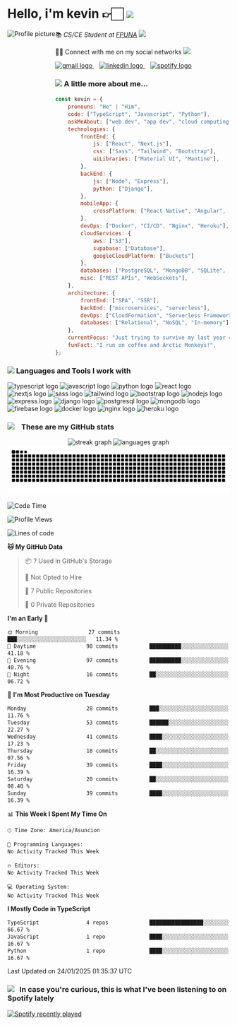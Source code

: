 <h1>Hello, i'm kevin 👉🏻 <img src="https://i.imgur.com/8FPFLWB.gif" height="100"></h1>
<div>
    <img height="150" src="https://i.imgur.com/vIHPlnH.jpeg" alt="Profile picture" align="left" />
    <div>
        <p>📚 <em>CS/CE Student at <a href="https://www.pol.una.py/">FPUNA</a> <img src="https://i.imgur.com/Q6VLyDp.gif" width="65"></em></p>
            <p>👋🏻 Connect with me on my social networks <img src="https://i.imgur.com/CkTxoTX.gif" width="65"></p>
            <p>
                <a href="mailto:gsmkev@gmail.com">
                <img src="https://img.shields.io/static/v1?message=Gmail&logo=gmail&label=&color=D14836&logoColor=white&labelColor=&style=for-the-badge" height="35" alt="gmail logo" />
                </a>
                &nbsp;&nbsp;
                <a href="https://www.linkedin.com/in/gsmkev">
                <img src="https://img.shields.io/static/v1?message=LinkedIn&logo=linkedin&label=&color=0077B5&logoColor=white&labelColor=&style=for-the-badge" height="35" alt="linkedin logo" />
                </a>
                &nbsp;&nbsp;
                <a href="https://open.spotify.com/user/rlostnjw38yzkrvwq8t3qchym?si=d1673a41fe454606">
                <img src="https://img.shields.io/static/v1?message=Spotify&logo=spotify&label=&color=1DB954&logoColor=white&labelColor=&style=for-the-badge" height="35" alt="spotify logo" />
                </a>
            </p>
    </div>
</div>


### <img src="https://media.giphy.com/media/VgCDAzcKvsR6OM0uWg/giphy.gif" width="50"> A little more about me...  



```javascript
const kevin = {
    pronouns: "He" | "Him",
    code: ["TypeScript", "Javascript", "Python"],
    askMeAbout: ["web dev", "app dev", "cloud computing", "UI/UX", "tech trends"],
    technologies: {
        frontEnd: {
            js: ["React", "Next.js"],
            css: ["Sass", "Tailwind", "Bootstrap"],
            uiLibraries: ["Material UI", "Mantine"],
        },
        backEnd: {
            js: ["Node", "Express"],
            python: ["Django"],
        },
        mobileApp: {
            crossPlatform: ["React Native", "Angular", "Ionic"],
        },
        devOps: ["Docker", "CI/CD", "Nginx", "Heroku"],
        cloudServices: {
            aws: ["S3"],
            supabase: ["Database"],
            googleCloudPlatform: ["Buckets"]
        },
        databases: ["PostgreSQL", "MongoDB", "SQLite", "Firebase Realtime DB"],
        misc: ["REST APIs", "WebSockets"],
    },
    architecture: {
        frontEnd: ["SPA", "SSR"],
        backEnd: ["microservices", "serverless"],
        devOps: ["CloudFormation", "Serverless Framework"],
        databases: ["Relational", "NoSQL", "In-memory"],
    },
    currentFocus: "Just trying to survive my last year of college",
    funFact: "I run on coffee and Arctic Monkeys!",
};
```

### <img src="https://i.imgur.com/BX84e1Z.gif" width="40">  Languages and Tools I work with 

<div>
    <!-- Programming Languages -->
    <img src="https://cdn.jsdelivr.net/gh/devicons/devicon/icons/typescript/typescript-original.svg" height="30" alt="typescript logo"  />
    <img src="https://cdn.jsdelivr.net/gh/devicons/devicon/icons/javascript/javascript-original.svg" height="30" alt="javascript logo"  />
    <img src="https://cdn.jsdelivr.net/gh/devicons/devicon/icons/python/python-original.svg" height="30" alt="python logo"  />
    <!-- Frontend -->
    <img src="https://cdn.jsdelivr.net/gh/devicons/devicon/icons/react/react-original.svg" height="30" alt="react logo"  />
    <img src="https://cdn.jsdelivr.net/gh/devicons/devicon/icons/nextjs/nextjs-original.svg" height="30" alt="nextjs logo"  />
    <img src="https://cdn.jsdelivr.net/gh/devicons/devicon/icons/sass/sass-original.svg" height="30" alt="sass logo"  />
    <img src="https://cdn.jsdelivr.net/gh/devicons/devicon/icons/tailwindcss/tailwindcss-original.svg" height="30" alt="tailwind logo"  />
    <img src="https://cdn.jsdelivr.net/gh/devicons/devicon/icons/bootstrap/bootstrap-original.svg" height="30" alt="bootstrap logo"  />
    <!-- Backend -->
    <img src="https://cdn.jsdelivr.net/gh/devicons/devicon/icons/nodejs/nodejs-original.svg" height="30" alt="nodejs logo"  />
    <img src="https://cdn.jsdelivr.net/gh/devicons/devicon/icons/express/express-original.svg" height="30" alt="express logo"  />
    <img src="https://cdn.jsdelivr.net/gh/devicons/devicon/icons/django/django-plain.svg" height="30" alt="django logo"  />
    <!-- Databases -->
    <img src="https://cdn.jsdelivr.net/gh/devicons/devicon/icons/postgresql/postgresql-original.svg" height="30" alt="postgresql logo"  />
    <img src="https://cdn.jsdelivr.net/gh/devicons/devicon/icons/mongodb/mongodb-original.svg" height="30" alt="mongodb logo"  />
    <img src="https://cdn.jsdelivr.net/gh/devicons/devicon/icons/firebase/firebase-plain.svg" height="30" alt="firebase logo"  />
    <!-- DevOps -->
    <img src="https://cdn.jsdelivr.net/gh/devicons/devicon/icons/docker/docker-original.svg" height="30" alt="docker logo"  />
    <img src="https://cdn.jsdelivr.net/gh/devicons/devicon/icons/nginx/nginx-original.svg" height="30" alt="nginx logo"  />
    <img src="https://cdn.jsdelivr.net/gh/devicons/devicon/icons/heroku/heroku-original.svg" height="30" alt="heroku logo"  />
</div>


### <img src="https://i.imgur.com/0VNhedE.gif" width="50"> &nbsp;&nbsp; These are my GitHub stats 

<p align="center">
    <img src="https://streak-stats.demolab.com?user=gsmkev&locale=en&mode=daily&theme=rose_pine&hide_border=true&border_radius=5" height="150" alt="streak graph" />
    <img src="https://github-readme-stats.vercel.app/api/top-langs?username=gsmkev&locale=en&hide_title=false&layout=compact&card_width=320&langs_count=5&theme=rose_pine&hide_border=true" height="150" alt="languages graph" />
    <img src="https://raw.githubusercontent.com/gsmkev/gsmkev/output/snake.svg" alt="Snake animation" />
</p>

<!--START_SECTION:waka-->
![Code Time](http://img.shields.io/badge/Code%20Time-104%20hrs%2059%20mins-blue)

![Profile Views](http://img.shields.io/badge/Profile%20Views-0-blue)

![Lines of code](https://img.shields.io/badge/From%20Hello%20World%20I%27ve%20Written-84.8%20thousand%20lines%20of%20code-blue)

**🐱 My GitHub Data** 

> 📦 ? Used in GitHub's Storage 
 > 
> 🚫 Not Opted to Hire
 > 
> 📜 7 Public Repositories 
 > 
> 🔑 0 Private Repositories 
 > 
**I'm an Early 🐤** 

```text
🌞 Morning                27 commits          ███░░░░░░░░░░░░░░░░░░░░░░   11.34 % 
🌆 Daytime                98 commits          ██████████░░░░░░░░░░░░░░░   41.18 % 
🌃 Evening                97 commits          ██████████░░░░░░░░░░░░░░░   40.76 % 
🌙 Night                  16 commits          ██░░░░░░░░░░░░░░░░░░░░░░░   06.72 % 
```
📅 **I'm Most Productive on Tuesday** 

```text
Monday                   28 commits          ███░░░░░░░░░░░░░░░░░░░░░░   11.76 % 
Tuesday                  53 commits          ██████░░░░░░░░░░░░░░░░░░░   22.27 % 
Wednesday                41 commits          ████░░░░░░░░░░░░░░░░░░░░░   17.23 % 
Thursday                 18 commits          ██░░░░░░░░░░░░░░░░░░░░░░░   07.56 % 
Friday                   39 commits          ████░░░░░░░░░░░░░░░░░░░░░   16.39 % 
Saturday                 20 commits          ██░░░░░░░░░░░░░░░░░░░░░░░   08.40 % 
Sunday                   39 commits          ████░░░░░░░░░░░░░░░░░░░░░   16.39 % 
```


📊 **This Week I Spent My Time On** 

```text
🕑︎ Time Zone: America/Asuncion

💬 Programming Languages: 
No Activity Tracked This Week

🔥 Editors: 
No Activity Tracked This Week

💻 Operating System: 
No Activity Tracked This Week
```

**I Mostly Code in TypeScript** 

```text
TypeScript               4 repos             █████████████████░░░░░░░░   66.67 % 
JavaScript               1 repo              ████░░░░░░░░░░░░░░░░░░░░░   16.67 % 
Python                   1 repo              ████░░░░░░░░░░░░░░░░░░░░░   16.67 % 
```




 Last Updated on 24/01/2025 01:35:37 UTC
<!--END_SECTION:waka-->

### <img src="https://i.imgur.com/VthIaPB.gif" width="50"> &nbsp;&nbsp;In case you're curious, this is what I've been listening to on Spotify lately 

<a href="https://open.spotify.com/user/rlostnjw38yzkrvwq8t3qchym">
    <img src="https://spotify-recently-played-readme.vercel.app/api?user=rlostnjw38yzkrvwq8t3qchym&count=5&unique=true" alt="Spotify recently played"  />
</a>
